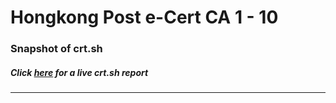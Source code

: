 # Hongkong Post e-Cert CA 1 - 10
### Snapshot of crt.sh
##### Click [here](https://crt.sh/?q=5274CC53BC061F9F984430F401A9D3BA35A20CEEBCE88E6DFA71B269A7C640D2) for a live crt.sh report

---

